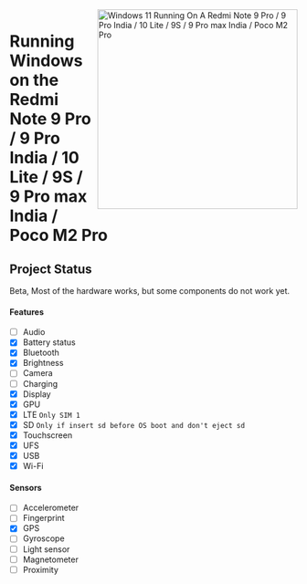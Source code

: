 <img align="right" src="https://github.com/woa-miatoll/Port-Windows-11-Redmi-Note-9-Pro/blob/main/Miatoll.png" width="350" alt="Windows 11 Running On A Redmi Note 9 Pro / 9 Pro India / 10 Lite / 9S / 9 Pro max India / Poco M2 Pro">


# Running Windows on the Redmi Note 9 Pro / 9 Pro India / 10 Lite / 9S / 9 Pro max India / Poco M2 Pro

## Project Status

Beta, Most of the hardware works, but some components do not work yet.

#### Features

- [ ] Audio
- [X] Battery status
- [x] Bluetooth 
- [X] Brightness
- [ ] Camera
- [ ] Charging 
- [x] Display
- [x] GPU
- [X] LTE ```Only SIM 1```
- [X] SD  ```Only if insert sd before OS boot and don't eject sd```
- [X] Touchscreen
- [x] UFS
- [x] USB
- [x] Wi-Fi

#### Sensors
- [ ] Accelerometer
- [ ] Fingerprint
- [x] GPS
- [ ] Gyroscope
- [ ] Light sensor
- [ ] Magnetometer
- [ ] Proximity
